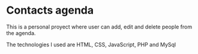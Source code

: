 # Contacts agenda
This is a personal proyect where user can add, edit and delete people from the agenda.

The technologies I used are HTML, CSS, JavaScript, PHP and MySql
